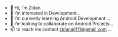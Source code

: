 - 👋 Hi, I’m Zidan
- 👀 I’m interested in Development...
- 🌱 I’m currently learning Android Development ...
- 💞️ I’m looking to collaborate on  Android Projects...
- 📫  to reach me  contact zidanali111@gmail.com ...

<!---
ZidanAli111/ZidanAli111 is a ✨ special ✨ repository because its `README.md` (this file) appears on your GitHub profile.
You can click the Preview link to take a look at your changes.
--->
